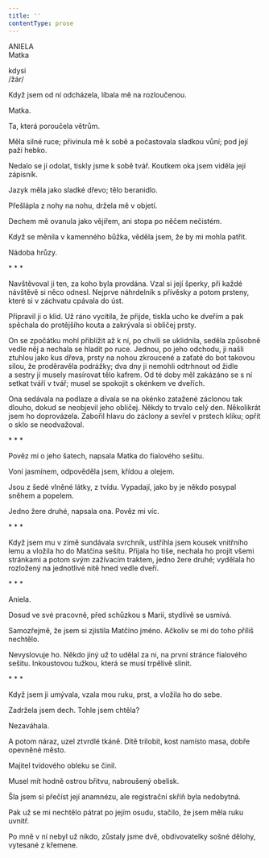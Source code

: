 ```yaml
---
title: ''
contentType: prose
---
```


ANIELA  
Matka

kdysi  
/žár/

  

Když jsem od ní odcházela, líbala mě na rozloučenou.

Matka.

Ta, která poroučela větrům.

Měla silné ruce; přivinula mě k sobě a počastovala sladkou vůní; pod její paží hebko.

Nedalo se jí odolat, tiskly jsme k sobě tvář. Koutkem oka jsem viděla její zápisník.

Jazyk měla jako sladké dřevo; tělo beranidlo.

Přešlápla z nohy na nohu, držela mě v objetí.

Dechem mě ovanula jako vějířem, ani stopa po něčem nečistém.

Když se měnila v kamenného bůžka, věděla jsem, že by mi mohla patřit.

Nádoba hrůzy.

\* \* \*

  

Navštěvoval ji ten, za koho byla provdána. Vzal si její šperky, při každé návštěvě si něco odnesl. Nejprve náhrdelník s přívěsky a potom prsteny, které si v záchvatu cpávala do úst.

Připravil ji o klid. Už ráno vycítila, že přijde, tiskla ucho ke dveřím a pak spěchala do protějšího kouta a zakrývala si obličej prsty.

On se zpočátku mohl přiblížit až k ní, po chvíli se uklidnila, seděla způsobně vedle něj a nechala se hladit po ruce. Jednou, po jeho odchodu, ji našli ztuhlou jako kus dřeva, prsty na nohou zkroucené a zaťaté do bot takovou silou, že proděravěla podrážky; dva dny ji nemohli odtrhnout od židle a sestry jí musely masírovat tělo kafrem. Od té doby měl zakázáno se s ní setkat tváří v tvář; musel se spokojit s okénkem ve dveřích.

Ona sedávala na podlaze a dívala se na okénko zatažené záclonou tak dlouho, dokud se neobjevil jeho obličej. Někdy to trvalo celý den. Několikrát jsem ho doprovázela. Zabořil hlavu do záclony a sevřel v prstech kliku; opřít o sklo se neodvažoval.

\* \* \*

  

Pověz mi o jeho šatech, napsala Matka do fialového sešitu.

Voní jasmínem, odpověděla jsem, křídou a olejem.

Jsou z šedé vlněné látky, z tvídu. Vypadají, jako by je někdo posypal sněhem a popelem.

Jedno žere druhé, napsala ona. Pověz mi víc.

\* \* \*

  

Když jsem mu v zimě sundávala svrchník, ustřihla jsem kousek vnitřního lemu a vložila ho do Matčina sešitu. Přijala ho tiše, nechala ho projít všemi stránkami a potom svým zažívacím traktem, jedno žere druhé; vydělala ho rozložený na jednotlivé nitě hned vedle dveří.

\* \* \*

  

Aniela.

Dosud ve své pracovně, před schůzkou s Marií, stydlivě se usmívá.

Samozřejmě, že jsem si zjistila Matčino jméno. Ačkoliv se mi do toho příliš nechtělo.

Nevyslovuje ho. Někdo jiný už to udělal za ni, na první stránce fialového sešitu. Inkoustovou tužkou, která se musí trpělivě slinit.

\* \* \*

  

Když jsem ji umývala, vzala mou ruku, prst, a vložila ho do sebe.

Zadržela jsem dech. Tohle jsem chtěla?

Nezaváhala.

A potom náraz, uzel ztvrdlé tkáně. Dítě trilobit, kost namísto masa, dobře opevněné město.

Majitel tvídového obleku se činil.

Musel mít hodně ostrou břitvu, nabroušený obelisk.

Šla jsem si přečíst její anamnézu, ale registrační skříň byla nedobytná.

Pak už se mi nechtělo pátrat po jejím osudu, stačilo, že jsem měla ruku uvnitř.

Po mně v ní nebyl už nikdo, zůstaly jsme dvě, obdivovatelky sošné dělohy, vytesané z křemene.
